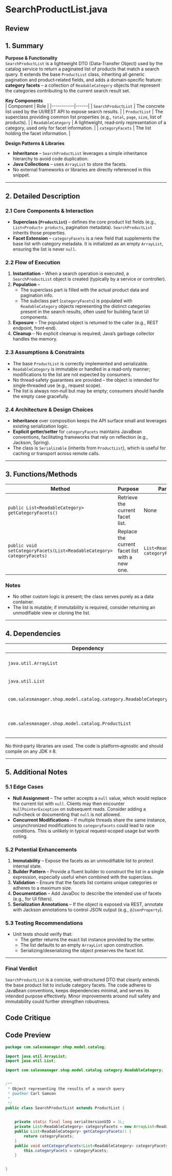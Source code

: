 # SearchProductList.java

## Review

## 1. Summary  
**Purpose & Functionality**  
`SearchProductList` is a lightweight DTO (Data‑Transfer Object) used by the catalog service to return a paginated list of products that match a search query. It extends the base `ProductList` class, inheriting all generic pagination and product‑related fields, and adds a domain‑specific feature: **category facets** – a collection of `ReadableCategory` objects that represent the categories contributing to the current search result set.

**Key Components**  
| Component | Role |
|-----------|------|
| `SearchProductList` | The concrete list used by the UI/REST API to expose search results. |
| `ProductList` | The superclass providing common list properties (e.g., `total`, `page`, `size`, list of products). |
| `ReadableCategory` | A lightweight, read‑only representation of a category, used only for facet information. |
| `categoryFacets` | The list holding the facet information. |

**Design Patterns & Libraries**  
- **Inheritance** – `SearchProductList` leverages a simple inheritance hierarchy to avoid code duplication.  
- **Java Collections** – uses `ArrayList` to store the facets.  
- No external frameworks or libraries are directly referenced in this snippet.

---

## 2. Detailed Description  

### 2.1 Core Components & Interaction  
- **Superclass (`ProductList`)** – defines the core product list fields (e.g., `List<Product> products`, pagination metadata). `SearchProductList` inherits those properties.  
- **Facet Extension** – `categoryFacets` is a new field that supplements the base list with category metadata. It is initialized as an empty `ArrayList`, ensuring the list is never `null`.  

### 2.2 Flow of Execution  
1. **Instantiation** – When a search operation is executed, a `SearchProductList` object is created (typically by a service or controller).  
2. **Population** –  
   - The superclass part is filled with the actual product data and pagination info.  
   - The subclass part (`categoryFacets`) is populated with `ReadableCategory` objects representing the distinct categories present in the search results, often used for building facet UI components.  
3. **Exposure** – The populated object is returned to the caller (e.g., REST endpoint, front‑end).  
4. **Cleanup** – No explicit cleanup is required; Java’s garbage collector handles the memory.

### 2.3 Assumptions & Constraints  
- The base `ProductList` is correctly implemented and serializable.  
- `ReadableCategory` is immutable or handled in a read‑only manner; modifications to the list are not expected by consumers.  
- No thread‑safety guarantees are provided – the object is intended for single‑threaded use (e.g., request scope).  
- The list is always non‑null but may be empty; consumers should handle the empty case gracefully.

### 2.4 Architecture & Design Choices  
- **Inheritance** over composition keeps the API surface small and leverages existing serialization logic.  
- **Explicit getter/setter** for `categoryFacets` maintains JavaBean conventions, facilitating frameworks that rely on reflection (e.g., Jackson, Spring).  
- The class is `Serializable` (inherits from `ProductList`), which is useful for caching or transport across remote calls.

---

## 3. Functions/Methods  

| Method | Purpose | Parameters | Return | Side‑Effects |
|--------|---------|------------|--------|--------------|
| `public List<ReadableCategory> getCategoryFacets()` | Retrieve the current facet list. | None | `List<ReadableCategory>` | None |
| `public void setCategoryFacets(List<ReadableCategory> categoryFacets)` | Replace the current facet list with a new one. | `List<ReadableCategory> categoryFacets` | `void` | Mutates the internal list reference |

### Notes  
- No other custom logic is present; the class serves purely as a data container.  
- The list is mutable; if immutability is required, consider returning an unmodifiable view or cloning the list.

---

## 4. Dependencies  

| Dependency | Type | Notes |
|------------|------|-------|
| `java.util.ArrayList` | Standard Java | Used to instantiate `categoryFacets`. |
| `java.util.List` | Standard Java | Interface used for the list type. |
| `com.salesmanager.shop.model.catalog.category.ReadableCategory` | Project‑specific | Represents a category for facet display. |
| `com.salesmanager.shop.model.catalog.ProductList` | Project‑specific | Superclass providing product list functionality. |

No third‑party libraries are used. The code is platform‑agnostic and should compile on any JDK ≥ 8.

---

## 5. Additional Notes  

### 5.1 Edge Cases  
- **Null Assignment** – The setter accepts a `null` value, which would replace the current list with `null`. Clients may then encounter `NullPointerException` on subsequent reads. Consider adding a null‑check or documenting that `null` is not allowed.  
- **Concurrent Modifications** – If multiple threads share the same instance, unsynchronized modifications to `categoryFacets` could lead to race conditions. This is unlikely in typical request‑scoped usage but worth noting.

### 5.2 Potential Enhancements  
1. **Immutability** – Expose the facets as an unmodifiable list to protect internal state.  
2. **Builder Pattern** – Provide a fluent builder to construct the list in a single expression, especially useful when combined with the superclass.  
3. **Validation** – Ensure that the facets list contains unique categories or adheres to a maximum size.  
4. **Documentation** – Add JavaDoc to describe the intended use of facets (e.g., for UI filters).  
5. **Serialization Annotations** – If the object is exposed via REST, annotate with Jackson annotations to control JSON output (e.g., `@JsonProperty`).  

### 5.3 Testing Recommendations  
- Unit tests should verify that:
  - The getter returns the exact list instance provided by the setter.  
  - The list defaults to an empty `ArrayList` upon construction.  
  - Serializing/deserializing the object preserves the facet list.  

---

### Final Verdict  
`SearchProductList` is a concise, well‑structured DTO that cleanly extends the base product list to include category facets. The code adheres to JavaBean conventions, keeps dependencies minimal, and serves its intended purpose effectively. Minor improvements around null safety and immutability could further strengthen robustness.

## Code Critique



## Code Preview

```java
package com.salesmanager.shop.model.catalog;

import java.util.ArrayList;
import java.util.List;

import com.salesmanager.shop.model.catalog.category.ReadableCategory;


/**
 * Object representing the results of a search query
 * @author Carl Samson
 *
 */
public class SearchProductList extends ProductList {
	

	private static final long serialVersionUID = 1L;
	private List<ReadableCategory> categoryFacets = new ArrayList<ReadableCategory>();
	public List<ReadableCategory> getCategoryFacets() {
		return categoryFacets;
	}
	public void setCategoryFacets(List<ReadableCategory> categoryFacets) {
		this.categoryFacets = categoryFacets;
	}


}



```
